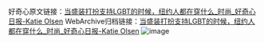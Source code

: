 好奇心原文链接：[当盛装打扮支持LGBT的时候，纽约人都在穿什么_时尚_好奇心日报-Katie Olsen](https://www.qdaily.com/articles/10977.html)
WebArchive归档链接：[当盛装打扮支持LGBT的时候，纽约人都在穿什么_时尚_好奇心日报-Katie Olsen](http://web.archive.org/web/20190623163434/https://www.qdaily.com/articles/10977.html)
![image](http://ww3.sinaimg.cn/large/007d5XDply1g3wchv2888j30u03s04qp)